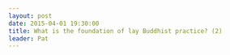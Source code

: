 ```yaml
---
layout: post
date: 2015-04-01 19:30:00
title: What is the foundation of lay Buddhist practice? (2)
leader: Pat
---
```

